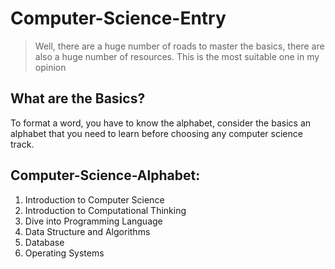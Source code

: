 # Computer-Science-Entry 

>Well, there are a huge number of roads to master the basics, there are also a huge 
number of resources.
This is the most suitable one in my opinion

## What are the Basics?

To format a word, you have to know the alphabet, consider the basics
an alphabet that you need to learn before choosing any computer science track.

## Computer-Science-Alphabet:
1. Introduction to Computer Science
2. Introduction to Computational Thinking 
3. Dive into Programming Language
4. Data Structure and Algorithms
5. Database
6. Operating Systems


